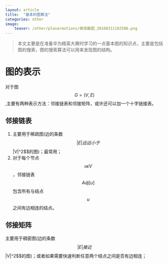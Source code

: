 ```yaml
---
layout: article
title:  "基本的图算法"
categories: other
image:
    teaser: /other/planarmotions/微信截图_20160311102506.png
---
```


> 本文主要是在准备华为精英大赛时学习的一点基本图的知识点，主要是包括图的搜索，图的搜索算法可以用来发现图的结构。

# 图的表示
对于图$$G=(V,E)$$,主要有两种表示方法：邻接链表和邻接矩阵，或许还可以加一个十字链接表。  
## 邻接链表
1. 主要用于稀疏图(边的条数$$|E|远远小于$$|V|^2$$的图)；最常用；
2. 对于每个节点$$u \epsilon V $$，邻接链表$$Adj[u]$$包含所有与结点$$u$$之间有边相连的结点。
## 邻接矩阵
主要用于稠密图(边的条数$$|E|接近$$|V|^2$$的图)；或者如果需要快速判断任意两个结点之间是否有边相连；